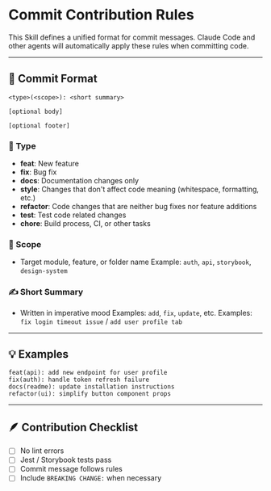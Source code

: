 # Commit Contribution Rules

This Skill defines a unified format for commit messages.
Claude Code and other agents will automatically apply these rules when committing code.

---

## 🧩 Commit Format

```
<type>(<scope>): <short summary>

[optional body]

[optional footer]
```

### 🎯 Type
- **feat**: New feature
- **fix**: Bug fix
- **docs**: Documentation changes only
- **style**: Changes that don't affect code meaning (whitespace, formatting, etc.)
- **refactor**: Code changes that are neither bug fixes nor feature additions
- **test**: Test code related changes
- **chore**: Build process, CI, or other tasks

### 🧱 Scope
- Target module, feature, or folder name
  Example: `auth`, `api`, `storybook`, `design-system`

### ✍️ Short Summary
- Written in imperative mood
  Examples: `add`, `fix`, `update`, etc.
  Examples: `fix login timeout issue` / `add user profile tab`

---

## 💡 Examples

```
feat(api): add new endpoint for user profile
fix(auth): handle token refresh failure
docs(readme): update installation instructions
refactor(ui): simplify button component props
```

---

## 🪶 Contribution Checklist

- [ ] No lint errors
- [ ] Jest / Storybook tests pass
- [ ] Commit message follows rules
- [ ] Include `BREAKING CHANGE:` when necessary